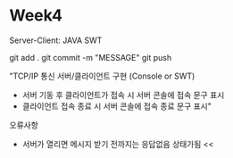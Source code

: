 # Week4
Server-Client: JAVA SWT

git add .
git commit -m "MESSAGE"
git push


"TCP/IP 통신 서버/클라이언트 구현 (Console or SWT)

- 서버 기동 후 클라이언트가 접속 시 서버 콘솔에 접속 문구 표시
- 클라이언트 접속 종료 시 서버 콘솔에 접속 종료 문구 표시"


오류사항

- 서버가 열리면 메시지 받기 전까지는 응답없음 상태가됨 <<
